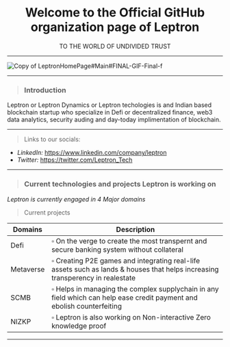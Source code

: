 <h1 align="center"> Welcome to the Official GitHub organization page of Leptron </h1>
<p align="center"> TO THE WORLD OF UNDIVIDED TRUST </p> 
 
-----------------------------------------------------------------------------------------------------------------------------------------------------------------------


<!-- <p align="center"><img wiidth = "150" height = "150 "src = "https://user-images.githubusercontent.com/86551444/171175930-4b4a387a-c58d-4bd0-a7de-f1de0643db68.jpeg"</p>
  
![GittyyHub](https://user-images.githubusercontent.com/86551444/175116202-3e9faeed-1afd-471b-bfbb-5a29b20056af.png)  
![Test](https://user-images.githubusercontent.com/86551444/175117337-5e9dc2f1-83c2-45da-97ca-6d0c279e19b7.png) -->
<!-- ![Leptron-Check](https://user-images.githubusercontent.com/86551444/175118245-6e241ded-7985-4c38-8bc2-181a1383fb46.png) -->
<!-- ![Leptron-Check01](https://user-images.githubusercontent.com/86551444/175119208-e85736fa-3647-4c4b-a92c-ef0645673cea.png) -->
<!-- ![LeptronHomePage](https://user-images.githubusercontent.com/86551444/175122863-a704b6ea-8f2a-4264-9365-4720661740fd.png) -->
<!-- ![LeptronHomePage#Main](https://user-images.githubusercontent.com/86551444/175124650-5a9990a2-57ad-4077-9c09-eda19d131148.png) -->
<!-- ![LeptronHomePage#Main01](https://user-images.githubusercontent.com/86551444/175125122-6aa6cd4e-0c31-43b1-a691-e05ce815d87d.png) -->
<!-- ![LeptronHomePage#Main#FINAL](https://user-images.githubusercontent.com/86551444/175125678-94d700c2-d7fb-4c9b-8dc9-ac64921b7e70.png) -->
<!-- ![LeptronHomePage#Main#FINAL (1)](https://user-images.githubusercontent.com/86551444/175126186-c97bf1bd-83d2-4eee-b39a-aa864974141c.png) -->
<!-- ![LeptronHomePage#Main#FINAL (2)](https://user-images.githubusercontent.com/86551444/175126598-96b8f116-36c5-45c7-b46e-9c9653be168f.png) -->
<!-- ![LeptronHomePage#Main#FINAL (3)](https://user-images.githubusercontent.com/86551444/175127032-cd85bab3-9a89-475a-b7bb-ed55932c483e.png) -->
<!-- ![LeptronHomePage#Main#FINAL-f](https://user-images.githubusercontent.com/86551444/175127480-f27be50c-4a7d-45d0-9f0f-35180e92adfb.png) -->

![Copy of LeptronHomePage#Main#FINAL-GIF-Final-f](https://user-images.githubusercontent.com/86551444/179297847-334dcb12-5a3d-4fe0-92f1-7cd7f79a7d9d.gif)

   
<!-- ![Copy of LeptronHomePage#Main#FINAL-GIF-Final (1)](https://user-images.githubusercontent.com/86551444/179297314-1711c55e-114b-4870-911c-8965bb133baa.gif) -->
<!-- ![Copy of LeptronHomePage#Main#FINAL-GIF-Final](https://user-images.githubusercontent.com/86551444/179296685-4584ee05-0637-4f01-8229-0cc54fc32611.gif) -->
<!-- ![Copy of LeptronHomePage#Main#FINAL-GIF](https://user-images.githubusercontent.com/86551444/179294806-1703cc28-a927-4eb4-9b40-5f1fe1d4917c.gif) -->
<!-- https://user-images.githubusercontent.com/86551444/179294938-3d3d0329-82b6-4741-8a77-e41146d4a6db.mp4 -->


-------------------------------------------------------------------------------------------------------------------------------------------------------------------------
  
>### Introduction

Leptron or Leptron Dynamics or Leptron techologies is and Indian based blockchain startup who specialize in Defi or decentralized finance, web3 data analytics, security auding and day-today implimentation of blockchain. 

-------------------------------------------------------------------------------------------------------------------------------------------------------------------------

>Links to our socials:

- *LinkedIn:* https://www.linkedin.com/company/leptron
- *Twitter:* https://twitter.com/Leptron_Tech
-----------------------------------------------------------------------------------------------------------------------------------------------------------------------

  
>### Current technologies and projects Leptron is working on

*Leptron is currently engaged in 4 Major domains* 
  
> Current projects
  
| Domains | Description |
| --- | --- |
| Defi | ▫ On the verge to create the most transpernt and secure banking system without collateral |
| Metaverse | ▫ Creating P2E games and integrating real-life assets such as lands & houses that helps increasing transperency in realestate |
| SCMB | ▫ Helps in managing the complex supplychain in any field which can help ease credit payment and ebolish counterfeiting |
| NIZKP | ▫ Leptron is also working on Non-interactive Zero knowledge proof |
  
-------------------------------------------------------------------------------------------------------------------------------------------------------------------------

